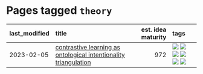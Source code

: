 # Pages tagged `theory`

|last_modified|title|est. idea maturity|tags
|:---|:---|---:|:---|
|2023-02-05|[contrastive learning as ontological intentionality triangulation](../contrastive_learning_as_ontological_intentionality_triangulation.md)|972|[![](https://img.shields.io/badge/tag-meta-ff6770)](../tags/meta.md) [![](https://img.shields.io/badge/tag-philosophy-2b1421)](../tags/philosophy.md) [![](https://img.shields.io/badge/tag-semiotics-734214)](../tags/semiotics.md) [![](https://img.shields.io/badge/tag-synesthesia-997e5)](../tags/synesthesia.md) [![](https://img.shields.io/badge/tag-theory-a9524c)](../tags/theory.md) [![](https://img.shields.io/badge/tag-wip-dc62b7)](../tags/wip.md)|